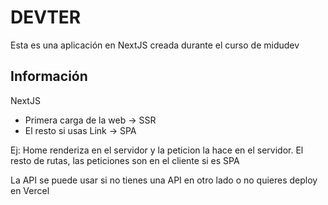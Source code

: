 # DEVTER

Esta es una aplicación en NextJS creada durante el curso de midudev

## Información

NextJS

* Primera carga de la web -> SSR
* El resto si usas Link -> SPA


Ej: Home renderiza en el servidor y la peticion la hace en el servidor.
El resto de rutas, las peticiones son en el cliente si es SPA


La API se puede usar si no tienes una API en otro lado o no quieres deploy en Vercel